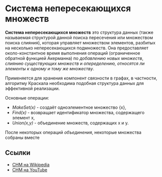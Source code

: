 # Система непересекающихся множеств

**Система непересекающихся множеств** это структура данных (также называемая структурой данной поиска пересечения или
множеством поиска слияния), которая управляет множеством элементов, разбитых на несколько непересекающихся подмножеств.
Она предоставляет около-константное время выполнения операций (ограниченное обратной функцией Акерманна) по _добавлению
новых множеств_, _слиянию существующих множеств_ и _опеределению, относятся ли элементы к одному и тому же множеству_.

Применяется для хранения компонент связности в графах, в частности, алгоритму Краскала необходима подобная структура
данных для эффективной реализации.

Основные операции:

- _MakeSet(x)_ - создаёт одноэлементное множество {x},
- _Find(x)_ - возвращает идентификатор множества, содержащего элемент x,
- _Union(x,y)_ - объединение множеств, содержащих x и y.

После некоторых операций _объединения_, некоторые множества собраны вместе

## Ссылки

- [СНМ на Wikipedia](https://ru.wikipedia.org/wiki/%D0%A1%D0%B8%D1%81%D1%82%D0%B5%D0%BC%D0%B0_%D0%BD%D0%B5%D0%BF%D0%B5%D1%80%D0%B5%D1%81%D0%B5%D0%BA%D0%B0%D1%8E%D1%89%D0%B8%D1%85%D1%81%D1%8F_%D0%BC%D0%BD%D0%BE%D0%B6%D0%B5%D1%81%D1%82%D0%B2)
- [СНМ на YouTube](https://www.youtube.com/watch?v=bXBHYqNeBLo)
